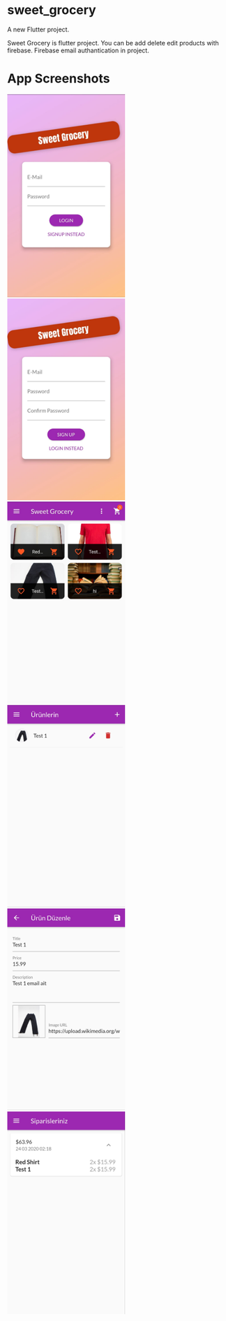# sweet_grocery
A new Flutter project.

Sweet Grocery is flutter project. You can be add delete edit products with firebase. Firebase email authantication in project.

# App Screenshots
<img src="https://raw.githubusercontent.com/HKARLI/sweet_grocery/master/screenshots/1.jpeg" width="270"></img>
<img src="https://raw.githubusercontent.com/HKARLI/sweet_grocery/master/screenshots/2.jpeg" width="270"></img>
<img src="https://raw.githubusercontent.com/HKARLI/sweet_grocery/master/screenshots/3.jpeg" width="270"></img>
<img src="https://raw.githubusercontent.com/HKARLI/sweet_grocery/master/screenshots/4.jpeg" width="270"></img>
<img src="https://raw.githubusercontent.com/HKARLI/sweet_grocery/master/screenshots/5.jpeg" width="270"></img>
<img src="https://raw.githubusercontent.com/HKARLI/sweet_grocery/master/screenshots/6.jpeg" width="270"></img>
